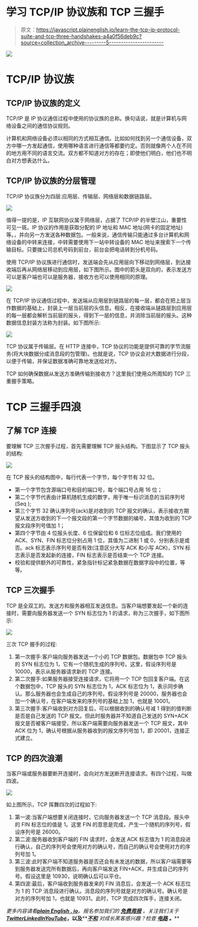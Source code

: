# 学习 TCP/IP 协议族和 TCP 三握手

> 原文：<https://javascript.plainenglish.io/learn-the-tcp-ip-protocol-suite-and-tcp-three-handshakes-a4a0f56deb9c?source=collection_archive---------5----------------------->

![](img/55b19779d0dfb06c8669a5f6acb0540f.png)

# TCP/IP 协议族

## TCP/IP 协议族的定义

TCP/IP 是 IP 协议通信过程中使用的协议族的总称。换句话说，就是计算机与网络设备之间的通信协议规则。

计算机和网络设备必须以相同的方式相互通信。比如如何找到另一个通信设备，双方中哪一方发起通信，使用哪种语言进行通信等都要约定。否则就像两个人在不同的地方用不同的语言交流。双方都不知道对方的存在；即使他们明白，他们也不明白对方想表达什么。

## TCP/IP 协议族的分层管理

TCP/IP 协议族分为四层:应用层、传输层、网络层和数据链路层。

![](img/544d0804e32550b075192c2dd42ca877.png)

值得一提的是，IP 互联网协议属于网络层，占据了 TCP/IP 的半壁江山，重要性可见一斑。IP 协议的作用是获取分配的 IP 地址和 MAC 地址(网卡的固定地址)等。，并向另一方发送各种数据包。一般来说，通信传输只能通过多台计算机和网络设备的中转来连接，中转需要使用下一站中转设备的 MAC 地址来搜索下一个传输目标。只要拨公司总机号码到前台，前台会把电话转到分机号码。

使用 TCP/IP 协议族进行通信时，发送端会先从应用层向下移动到网络层，到达接收端后再从网络层移动到应用层，如下图所示。图中的箭头是双向的，表示发送方可以是客户端也可以是服务器，接收方也可以使用相同的原理。

![](img/b813f740ec67b9bb477e80908a52f96c.png)

在 TCP/IP 协议通信过程中，发送端从应用层到链路层的每一层，都会在把上层当作数据的基础上，封装上一层当前层的头信息。相反，在接收端从链路层到应用层的每一层都会解析当前层的报头，得到下一层的信息，并消除当前层的报头。这种数据信息封装方法称为封装。如下图所示:

![](img/d0ac575916d3b3d2657bea86a49545e4.png)

TCP 协议属于传输层。在 HTTP 连接中，TCP 协议的功能是提供可靠的字节流服务(将大块数据分成消息段的包管理)。也就是说，TCP 协议会对大数据进行分段，以便于传输，并保证数据准确可靠地发送给对方。

TCP 如何确保数据从发送方准确传输到接收方？这里我们使用众所周知的 TCP 三重握手策略。

# TCP 三握手四浪

## 了解 TCP 连接

要理解 TCP 三次握手过程，首先需要理解 TCP 报头结构。下图显示了 TCP 报头的结构:

![](img/0c104aa41a96819331c06b0e29997cc0.png)

在 TCP 报头的结构图中，每行代表一个字节，每个字节有 32 位。

*   第一个字节包含源端口号和目的端口号，每个端口号占用 16 位；
*   第二个字节代表由计算机随机生成的数字，用于唯一标识消息的当前序列号(Seq );
*   第三个字节 32 确认序列号(ack)是对收到的 TCP 报文的确认，表示接收方期望从发送方收到的下一个报文段的第一个字节数据的编号，其值为收到的 TCP 报文段序列号值加 1；
*   第四个字节由 4 位报头长度、6 位保留位和 6 位标志位组成。我们使用的 ACK、SYN、FIN 标志位分别占用 1 位，其值为二进制 1 或 0，分别表示是或否。ack 标志表示序列号是否有效(注意区分大写 ACK 和小写 ACK)，SYN 标志表示是否发起新的连接，FIN 标志表示是否结束一个 TCP 连接。
*   校验和提供额外的可靠性，紧急指针标记紧急数据在数据字段中的位置，等等。

## TCP 三次握手

TCP 是全双工的。发送方和服务器相互发送信息。当客户端想要发起一个新的连接时，需要向服务器发送一个 SYN 标志位为 1 的请求，称为三次握手，如下图所示:

![](img/dbe5b1e9a369f72745258aa885ad58b9.png)

三次 TCP 握手的过程:

1.  第一次握手:客户端向服务器发送一个小的 TCP 数据包。数据包中 TCP 报头的 SYN 标志位为 1，它有一个随机生成的序列号。这里，假设序列号是 10000，表示从服务器请求新的 TCP 连接。
2.  第二次握手:如果服务器接受连接请求，它将用一个 TCP 包回复客户端。在这个数据包中，TCP 报头的 SYN 标志位为 1，ACK 标志位为 1，表示同步确认。那么服务器也会生成自己的序列号。假设序列号是 20000，服务器也会加一个确认号，在客户端发来的序列号的基础上加 1，也就是 10001。
3.  第三次握手:客户端收到对方回复后，可以根据收到的确认号减 1 得到的值判断是否是自己发送的 TCP 报文。但此时服务器并不知道自己发送的 SYN+ACK 报文是否被客户端接受，所以客户端需要向服务器发送一个 TCP 报文，其中 ACK 位为 1，确认号根据从服务器收到的报文序列号加 1，即 20001，连接正式建立。

## TCP 的四次浪潮

当客户端或服务器要断开连接时，会向对方发送断开连接请求。有四个过程，叫做四波。

![](img/4e002ea0f6dbb24a4ee31038af2ef3f7.png)

如上图所示，TCP 挥舞四次的过程如下:

1.  第一波:当客户端想要关闭连接时，它向服务器发送一个 TCP 消息段。报头中的 FIN 标志位的值是 1。这里 FIN 的意思是完成，产生一个随机的序列号。假设序列号是 26000。
2.  第二波:服务器收到客户端的 FIN 请求时，会发送 ACK 标志值为 1 的消息段进行确认，自己的序列号会使用对方的确认号，而自己的确认号会使用对方的序列号加 1。
3.  第三波:此时客户端不知道服务器是否还会有未发送的数据，所以客户端需要等到服务器发送完所有数据后，再向客户端发送 FIN+ACK，并生成自己的序列号。假设这里是 10930，说明确认后可以平仓。
4.  第四波:最后，客户端收到服务器发来的 FIN 消息后，会发送一个 ACK 标志位为 1 的 TCP 消息段进行确认。消息段的序列号就是对方的确认号。确认号是对方的序列号加 1，也就是 10931。此时，TCP 完成四次挥手，连接关闭。

*更多内容请看*[***plain English . io***](https://plainenglish.io/)*。报名参加我们的* [***免费周报***](http://newsletter.plainenglish.io/) *。关注我们关于*[***Twitter***](https://twitter.com/inPlainEngHQ)[***LinkedIn***](https://www.linkedin.com/company/inplainenglish/)*[***YouTube***](https://www.youtube.com/channel/UCtipWUghju290NWcn8jhyAw)***，以及****[***不和***](https://discord.gg/GtDtUAvyhW) *对成长黑客感兴趣？检查* [***电路***](https://circuit.ooo/) ***。*****